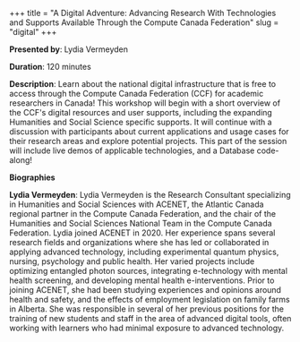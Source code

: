 +++
title = "A Digital Adventure: Advancing Research With Technologies and Supports Available Through the Compute Canada Federation"
slug = "digital"
+++

**Presented by**: Lydia Vermeyden 

**Duration**: 120 minutes

**Description**: Learn about the national digital infrastructure that is free to access through the Compute Canada Federation (CCF) for academic researchers in Canada! This workshop will begin with a short overview of the CCF's digital resources and user supports, including the expanding Humanities and Social Science specific supports. It will continue with a discussion with participants about current applications and usage cases for their research areas and explore potential projects. This part of the session will include live demos of applicable technologies, and a Database code-along!

**Biographies**

**Lydia Vermeyden**: Lydia Vermeyden is the Research Consultant specializing in Humanities and Social Sciences with ACENET, the Atlantic Canada regional partner in the Compute Canada Federation, and the chair of the Humanities and Social Sciences National Team in the Compute Canada Federation. Lydia joined ACENET in 2020. Her experience spans several research fields and organizations where she has led or collaborated in applying advanced technology, including experimental quantum physics, nursing, psychology and public health. Her varied projects include optimizing entangled photon sources, integrating e-technology with mental health screening, and developing mental health e-interventions. Prior to joining ACENET, she had been studying experiences and opinions around health and safety, and the effects of employment legislation on family farms in Alberta. She was responsible in several of her previous positions for the training of new students and staff in the area of advanced digital tools, often working with learners who had minimal exposure to advanced technology.
